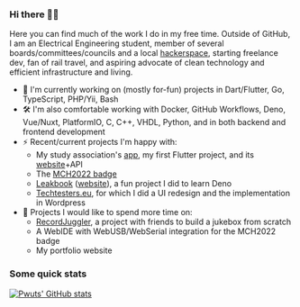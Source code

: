 ### Hi there 👋🏼
Here you can find much of the work I do in my free time. Outside of GitHub, I am an Electrical Engineering student, member of several boards/committees/councils and a local [hackerspace](https://revspace.nl), starting freelance dev, fan of rail travel, and aspiring advocate of clean technology and efficient infrastructure and living.

* 🔭 I'm currently working on (mostly for-fun) projects in Dart/Flutter, Go, TypeScript, PHP/Yii, Bash
* 🛠️ I'm also comfortable working with Docker, GitHub Workflows, Deno, Vue/Nuxt, PlatformIO, C, C++, VHDL, Python, and in both backend and frontend development
* ⚡ Recent/current projects I'm happy with:
  * My study association's [app](https://github.com/hoco-etv/flutter-etv-app), my first Flutter project, and its [website](https://etv.tudelft.nl)+API
  * The [MCH2022 badge](https://badge.team/docs/badges/mch2022/)
  * [Leakbook](https://github.com/Pwuts/leakbook) ([website](https://facebooklekcheck.nl)), a fun project I did to learn Deno
  * [Techtesters.eu](https://techtesters.eu), for which I did a UI redesign and the implementation in Wordpress
* 🚧 Projects I would like to spend more time on:
  * [RecordJuggler](https://github.com/RecordJuggler), a project with friends to build a jukebox from scratch
  * A WebIDE with WebUSB/WebSerial integration for the MCH2022 badge
  * My portfolio website

### Some quick stats
[![Pwuts' GitHub stats](https://github-readme-stats.vercel.app/api?username=Pwuts&count_private=true&show_icons=true&theme=dark&hide_title=true)](https://github.com/anuraghazra/github-readme-stats)
